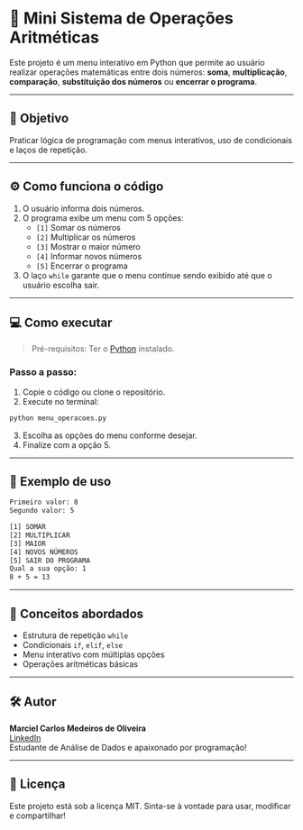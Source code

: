 
# 🧮 Mini Sistema de Operações Aritméticas

Este projeto é um menu interativo em Python que permite ao usuário realizar operações matemáticas entre dois números: **soma**, **multiplicação**, **comparação**, **substituição dos números** ou **encerrar o programa**.

---

## 🎯 Objetivo

Praticar lógica de programação com menus interativos, uso de condicionais e laços de repetição.

---

## ⚙️ Como funciona o código

1. O usuário informa dois números.
2. O programa exibe um menu com 5 opções:
   - `[1]` Somar os números
   - `[2]` Multiplicar os números
   - `[3]` Mostrar o maior número
   - `[4]` Informar novos números
   - `[5]` Encerrar o programa
3. O laço `while` garante que o menu continue sendo exibido até que o usuário escolha sair.

---

## 💻 Como executar

> Pré-requisitos: Ter o [Python](https://www.python.org/downloads/) instalado.

### Passo a passo:

1. Copie o código ou clone o repositório.
2. Execute no terminal:

```bash
python menu_operacoes.py
```

3. Escolha as opções do menu conforme desejar.
4. Finalize com a opção 5.

---

## 🧠 Exemplo de uso

```bash
Primeiro valor: 8
Segundo valor: 5

[1] SOMAR 
[2] MULTIPLICAR
[3] MAIOR
[4] NOVOS NÚMEROS 
[5] SAIR DO PROGRAMA
Qual a sua opção: 1
8 + 5 = 13
```

---

## 📘 Conceitos abordados

- Estrutura de repetição `while`
- Condicionais `if`, `elif`, `else`
- Menu interativo com múltiplas opções
- Operações aritméticas básicas

---

## 🛠️ Autor

**Marciel Carlos Medeiros de Oliveira**  
[LinkedIn](https://www.linkedin.com/in/marciel-carlos-medeiros-de-oliveira-aa093029a)  
Estudante de Análise de Dados e apaixonado por programação!

---

## 📄 Licença

Este projeto está sob a licença MIT. Sinta-se à vontade para usar, modificar e compartilhar!
